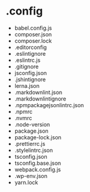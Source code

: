 # .config

- babel.config.js
- composer.json
- composer.lock
- .editorconfig
- .eslintignore
- .eslintrc.js
- .gitignore
- jsconfig.json
- .jshintignore
- lerna.json
- .markdownlint.json
- .markdownlintignore
- .npmpackagejsonlintrc.json
- .npmrc
- .nvmrc
- .node-version
- package.json
- package-lock.json
- .prettierrc.js
- .stylelintrc.json
- tsconfig.json
- tsconfig.base.json
- webpack.config.js
- .wp-env.json
- yarn.lock
